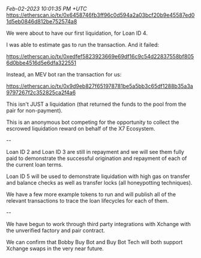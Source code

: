 _Feb-02-2023 10:01:35 PM +UTC_
https://etherscan.io/tx/0x6458746fb3ff96c0d594a2a03bcf20b9e45587ed01d5eb0846d812be752574a8

We were about to have our first liquidation, for Loan ID 4.

I was able to estimate gas to run the transaction. And it failed:

https://etherscan.io/tx/0xedfef5823923669e69df16c9c54d22837558bf8056d0bbe4516d5e6dfa322551

Instead, an MEV bot ran the transaction for us:

https://etherscan.io/tx/0x9d9eb827f651978781be5a5bb3c65df1288b35a3a9797267f2c352825ca2f4a6

This isn't JUST a liquidation (that returned the funds to the pool from the pair for non-payment).

This is an anonymous bot competing for the opportunity to collect the escrowed liquidation reward on behalf of the X7 Ecosystem.

--

Loan ID 2 and Loan ID 3 are still in repayment and we will see them fully paid to demonstrate the successful origination and repayment of each of the current loan terms.

Loan ID 5 will be used to demonstrate liquidation with high gas on transfer and balance checks as well as transfer locks (all honeypotting techniques).

We have a few more example tokens to run and will publish all of the relevant transactions to trace the loan lifecycles for each of them.

--

We have begun to work through third party integrations with Xchange with the unverified factory and pair contract.

We can confirm that Bobby Buy Bot and Buy Bot Tech will both support Xchange swaps in the very near future.
